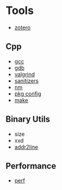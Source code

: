 # Tools

* [zotero](zotero.md)

## Cpp
* [gcc](gcc.md)
* [gdb](gdb.md)
* [valgrind](valgrind.md)
* [sanitizers](sanitizers.md)
* [nm](nm.md)
* [pkg config](pkg-config.md)
* [make](make.md)

## Binary Utils
* size
* xxd
* [addr2line](addr2line.md)

## Performance
* [perf](perf.md)

